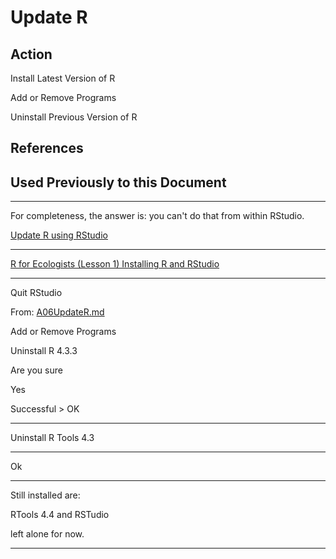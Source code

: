 # Update R

## Action

Install Latest Version of R

Add or Remove Programs

Uninstall Previous Version of R

## References

## Used Previously to this Document

____

For completeness, the answer is: you can't do that from within RStudio.

[Update R using RStudio](https://stackoverflow.com/questions/13656699/update-r-using-rstudio)

____

[R for Ecologists (Lesson 1) Installing R and RStudio](https://www.youtube.com/watch?v=YKvkXKeGoa8)

____

Quit RStudio

From: [A06UpdateR.md](/Documentation/01pre20240422at0941hours/A06UpdateR.md)

Add or Remove Programs 

Uninstall R 4.3.3

Are you sure 

Yes

Successful > OK

____

Uninstall R Tools 4.3

____

Ok

____

Still installed are:

RTools 4.4 and RSTudio

left alone for now.

____

